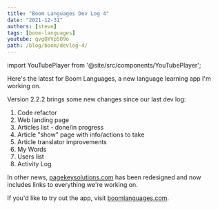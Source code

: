 ```yaml
---
title: "Boom Languages Dev Log 4"
date: "2021-12-31"
authors: [steve]
tags: [boom-languages]
youtube: qvgQYVp5O9o
path: /blog/boom/devlog-4/
---
```


import YouTubePlayer from '@site/src/components/YouTubePlayer';

<YouTubePlayer youtubeLink={frontmatter.youtube} />

Here's the latest for Boom Languages, a new language learning app I'm working on.

<!--truncate-->

Version 2.2.2 brings some new changes since our last dev log:
1. Code refactor
2. Web landing page
3. Articles list - done/in progress
4. Article "show" page with info/actions to take
5. Article translator improvements
6. My Words
7. Users list
8. Activity Log

In other news, [pagekeysolutions.com](https://pagekeysolutions.com) has been redesigned and now includes links to everything we're working on.

If you'd like to try out the app, visit [boomlanguages.com](https://boomlanguages.com).